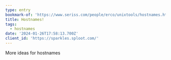 ```yaml
---
type: entry
bookmark-of: 'https://www.seriss.com/people/erco/unixtools/hostnames.html'
title: Hostnames!
tags:
  - hostnames
date: '2024-01-26T17:58:13.700Z'
client_id: 'https://sparkles.sploot.com/'
---
```

More ideas for hostnames
